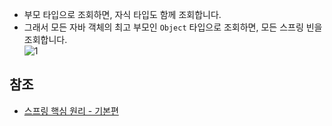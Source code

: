 * 부모 타입으로 조회하면, 자식 타입도 함께 조회합니다.
* 그래서 모든 자바 객체의 최고 부모인 ```Object``` 타입으로 조회하면, 모든 스프링 빈을 조회합니다.   
![1]()

## 참조
* [스프링 핵심 원리 - 기본편](https://www.inflearn.com/course/%EC%8A%A4%ED%94%84%EB%A7%81-%ED%95%B5%EC%8B%AC-%EC%9B%90%EB%A6%AC-%EA%B8%B0%EB%B3%B8%ED%8E%B8/dashboard)